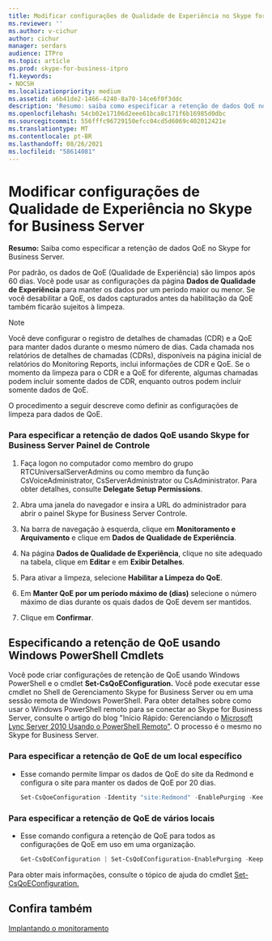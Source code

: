 ```yaml
---
title: Modificar configurações de Qualidade de Experiência no Skype for Business Server
ms.reviewer: ''
ms.author: v-cichur
author: cichur
manager: serdars
audience: ITPro
ms.topic: article
ms.prod: skype-for-business-itpro
f1.keywords:
- NOCSH
ms.localizationpriority: medium
ms.assetid: a6b41de2-1466-4240-8a70-14ce6f0f3ddc
description: 'Resumo: saiba como especificar a retenção de dados QoE no Skype for Business Server.'
ms.openlocfilehash: 54cb02e17106d2eee61bca8c171f6b16985d0dbc
ms.sourcegitcommit: 556fffc96729150efcc04cd5d6069c402012421e
ms.translationtype: MT
ms.contentlocale: pt-BR
ms.lasthandoff: 08/26/2021
ms.locfileid: "58614081"
---
```

# <a name="modify-quality-of-experience-settings-in-skype-for-business-server"></a>Modificar configurações de Qualidade de Experiência no Skype for Business Server

**Resumo:** Saiba como especificar a retenção de dados QoE no Skype for Business Server.

Por padrão, os dados de QoE (Qualidade de Experiência) são limpos após 60 dias. Você pode usar as configurações da página **Dados de Qualidade de Experiência** para manter os dados por um período maior ou menor. Se você desabilitar a QoE, os dados capturados antes da habilitação da QoE também ficarão sujeitos à limpeza.

> [!NOTE]
> Você deve configurar o registro de detalhes de chamadas (CDR) e a QoE para manter dados durante o mesmo número de dias. Cada chamada nos relatórios de detalhes de chamadas (CDRs), disponíveis na página inicial de relatórios do Monitoring Reports, inclui informações de CDR e QoE. Se o momento da limpeza para o CDR e a QoE for diferente, algumas chamadas podem incluir somente dados de CDR, enquanto outros podem incluir somente dados de QoE.

O procedimento a seguir descreve como definir as configurações de limpeza para dados de QoE.

### <a name="to-specify-retention-of-qoe-data-by-using-skype-for-business-server-control-panel"></a>Para especificar a retenção de dados QoE usando Skype for Business Server Painel de Controle

1.  Faça logon no computador como membro do grupo RTCUniversalServerAdmins ou como membro da função CsVoiceAdministrator, CsServerAdministrator ou CsAdministrator. Para obter detalhes, consulte **Delegate Setup Permissions**.

2. Abra uma janela do navegador e insira a URL do administrador para abrir o painel Skype for Business Server Controle.

3. Na barra de navegação à esquerda, clique em **Monitoramento e Arquivamento** e clique em **Dados de Qualidade de Experiência**.

4. Na página **Dados de Qualidade de Experiência**, clique no site adequado na tabela, clique em **Editar** e em **Exibir Detalhes**.

5. Para ativar a limpeza, selecione **Habilitar a Limpeza do QoE**.

6. Em **Manter QoE por um período máximo de (dias)** selecione o número máximo de dias durante os quais dados de QoE devem ser mantidos.


7. Clique em **Confirmar**.

## <a name="specifying-qoe-retention-by-using-windows-powershell-cmdlets"></a>Especificando a retenção de QoE usando Windows PowerShell Cmdlets

Você pode criar configurações de retenção de QoE usando Windows PowerShell e o cmdlet **Set-CsQoEConfiguration.** Você pode executar esse cmdlet no Shell de Gerenciamento Skype for Business Server ou em uma sessão remota de Windows PowerShell. Para obter detalhes sobre como usar o Windows PowerShell remoto para se conectar ao Skype for Business Server, consulte o artigo do blog "Início Rápido: Gerenciando o [Microsoft Lync Server 2010 Usando o PowerShell Remoto"](https://go.microsoft.com/fwlink/p/?linkId=255876). O processo é o mesmo no Skype for Business Server.

### <a name="to-specify-qoe-retention-for-a-specific-location"></a>Para especificar a retenção de QoE de um local específico

- Esse comando permite limpar os dados de QoE do site da Redmond e configura o site para manter os dados de QoE por 20 dias.

  ```PowerShell
  Set-CsQoeConfiguration -Identity "site:Redmond" -EnablePurging -KeepQoEDataForDays 20
  ```

### <a name="to-specify-qoe-retention-for-multiple-locations"></a>Para especificar a retenção de QoE de vários locais

- Esse comando configura a retenção de QoE para todos as configurações de QoE em uso em uma organização.

  ```PowerShell
  Get-CsQoEConfiguration | Set-CsQoEConfiguration-EnablePurging -KeepQoEDataForDays 20
  ```

Para obter mais informações, consulte o tópico de ajuda do cmdlet [Set-CsQoEConfiguration.](/powershell/module/skype/set-csqoeconfiguration?view=skype-ps)

## <a name="see-also"></a>Confira também

[Implantando o monitoramento](/previous-versions/office/lync-server-2013/lync-server-2013-deploying-monitoring)